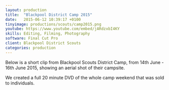```yaml
---
layout: production
title:  "Blackpool District Camp 2015"
date:   2015-06-12 10:39:17 +0100
tinyimage: productions/scouts/camp2015.png
youtube: https://www.youtube.com/embed/jARdzxbI4KY
skills: Editing, Filming, Photography
software: Final Cut Pro
client: Blackpool District Scouts
categories: production
---
```

<!--The date is in american format, sorry!-->
<!--For the youtube link, copy from the videos page, an example would be 'https://www.youtube.com/embed/rT26VIe_VBQ'-->
<!-- Tinyimage must be 500 x 500 pixels, make background transparent (looks better but optional), url is from the /images directory -->
<!-- Write the description below, no character limit -->

Below is a short clip from Blackpool Scouts District Camp, from 14th June - 16th June 2015, showing an aerial shot of their campsite.

We created a full 20 minute DVD of the whole camp weekend that was sold to individuals.
